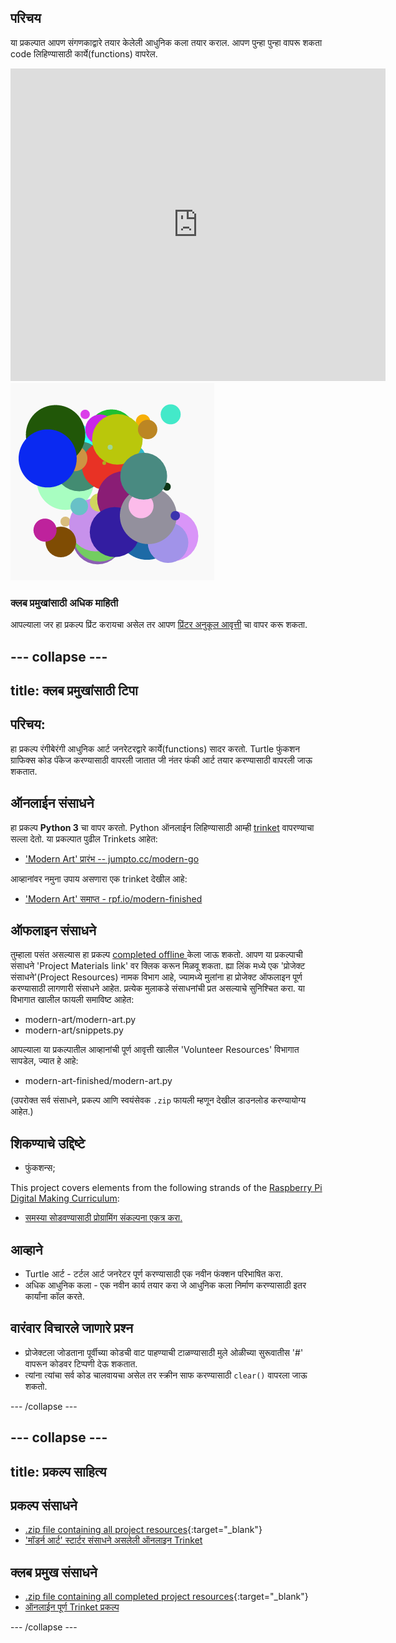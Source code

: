 ## परिचय

या प्रकल्पात आपण संगणकाद्वारे तयार केलेली आधुनिक कला तयार कराल. आपण पुन्हा पुन्हा वापरू शकता code लिहिण्यासाठी कार्ये(functions) वापरेल.

<div class="trinket">
  <iframe src="https://trinket.io/embed/python/47bbc2fc2b?outputOnly=true&start=result" width="600" height="500" frameborder="0" marginwidth="0" marginheight="0" allowfullscreen>
  </iframe>
  <img src="images/modern-finished.png">
</div>

### क्लब प्रमुखांसाठी अधिक माहिती

आपल्याला जर हा प्रकल्प प्रिंट करायचा असेल तर आपण [प्रिंटर अनुकूल आवृत्ती](https://projects.raspberrypi.org/en/projects/modern-art/print) चा वापर करू शकता.

## \--- collapse \---

## title: क्लब प्रमुखांसाठी टिपा

## परिचय:

हा प्रकल्प रंगीबेरंगी आधुनिक आर्ट जनरेटरद्वारे कार्ये(functions) सादर करतो. Turtle फुंकशन ग्राफिक्स कोड पॅकेज करण्यासाठी वापरली जातात जी नंतर फंकी आर्ट तयार करण्यासाठी वापरली जाऊ शकतात.

## ऑनलाईन संसाधने

हा प्रकल्प **Python 3** चा वापर करतो. Python ऑनलाईन लिहिण्यासाठी आम्ही [trinket](https://trinket.io/) वापरण्याचा सल्ला देतो. या प्रकल्पात पुढील Trinkets आहेत:

* ['Modern Art' प्रारंभ -- jumpto.cc/modern-go](http://jumpto.cc/modern-go)

आव्हानांवर नमुना उपाय असणारा एक trinket देखील आहे:

* ['Modern Art' समाप्त - rpf.io/modern-finished](https://rpf.io/modern-finished)

## ऑफलाइन संसाधने

तुम्हाला पसंत असल्यास हा प्रकल्प [ completed offline ](https://www.codeclubprojects.org/en-GB/resources/python-working-offline/)केला जाऊ शकतो. आपण या प्रकल्पाची संसाधने 'Project Materials link' वर​ क्लिक करून मिळवू शकता. ह्या लिंक मध्ये एक 'प्रोजेक्ट संसाधने'(Project Resources) नामक विभाग आहे, ज्यामध्ये मुलांना हा प्रोजेक्ट ऑफलाइन पूर्ण करण्यासाठी लागणारी संसाधने आहेत. प्रत्येक मुलाकडे संसाधनांची प्रत असल्याचे सुनिश्चित करा. या विभागात खालील फायली समाविष्ट आहेत:

* modern-art/modern-art.py
* modern-art/snippets.py

आपल्याला या प्रकल्पातील आव्हानांची पूर्ण आवृत्ती खालील 'Volunteer Resources' विभागात सापडेल, ज्यात हे आहे:

* modern-art-finished/modern-art.py

(उपरोक्त सर्व संसाधने, प्रकल्प आणि स्वयंसेवक `.zip` फायली म्हणून देखील डाउनलोड करण्यायोग्य आहेत.)

## शिकण्याचे उद्दिष्टे

* फुंकशन्स;

This project covers elements from the following strands of the [Raspberry Pi Digital Making Curriculum](https://rpf.io/curriculum):

* [समस्या सोडवण्यासाठी प्रोग्रामिंग संकल्पना एकत्र करा.](https://www.raspberrypi.org/curriculum/programming/builder)

## आव्हाने

* Turtle आर्ट - टर्टल आर्ट जनरेटर पूर्ण करण्यासाठी एक नवीन फंक्शन परिभाषित करा.
* अधिक आधुनिक कला - एक नवीन कार्य तयार करा जे आधुनिक कला निर्माण करण्यासाठी इतर कार्यांना कॉल करते.

## वारंवार विचारले जाणारे प्रश्न

* प्रोजेक्टला जोडताना पूर्वीच्या कोडची वाट पाहण्याची टाळण्यासाठी मुले ओळीच्या सुरूवातीस '#' वापरून कोडवर टिप्पणी देऊ शकतात.
* त्यांना त्यांचा सर्व कोड चालवायचा असेल तर स्क्रीन साफ करण्यासाठी `clear()` वापरला जाऊ शकतो. 

\--- /collapse \---

## \--- collapse \---

## title: प्रकल्प साहित्य

## प्रकल्प संसाधने

* [.zip file containing all project resources](https://rpf.io/p/en/modern-art-go){:target="_blank"}
* ['मॉडर्न आर्ट' स्टार्टर संसाधने असलेली ऑनलाइन Trinket](http://jumpto.cc/modern-go)

## क्लब प्रमुख संसाधने

* [.zip file containing all completed project resources](https://rpf.io/p/en/modern-art-get){:target="_blank"}
* [ऑनलाईन पूर्ण Trinket प्रकल्प](https://trinket.io/python/47bbc2fc2b)

\--- /collapse \---